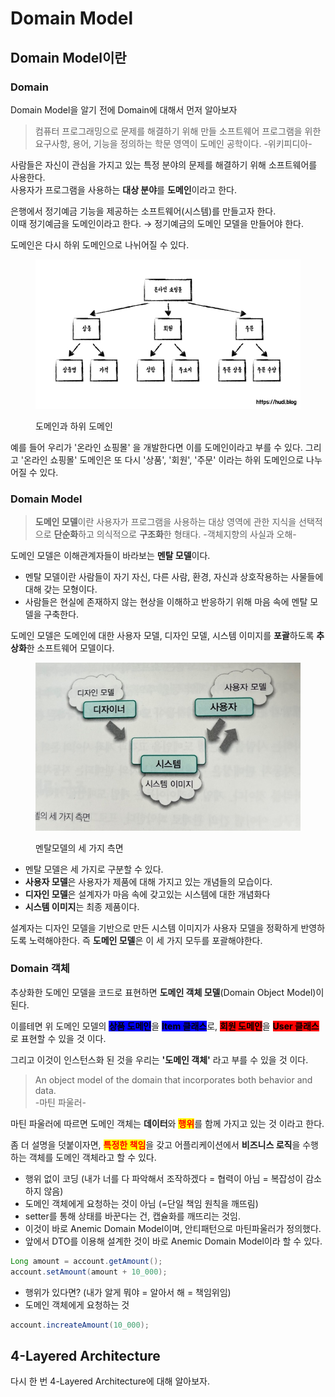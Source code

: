 # Domain Model

## Domain Model이란

### Domain

Domain Model을 알기 전에 Domain에 대해서 먼저 알아보자

> 컴퓨터 프로그래밍으로 문제를 해결하기 위해 만들 소프트웨어 프로그램을 위한 요구사항, 용어, 기능을 정의하는 학문 영역이 도메인 공학이다.   -위키피디아-

사람들은 자신이 관심을 가지고 있는 특정 분야의 문제를 해결하기 위해 소프트웨어를 사용한다.\
사용자가 프로그램을 사용하는 **대상 분야**를 **도메인**이라고 한다.

은행에서 정기예금 기능을 제공하는 소프트웨어(시스템)를 만들고자 한다. \
이때 정기예금을 도메인이라고 한다. → 정기예금의 도메인 모델을 만들어야 한다.

도메인은 다시 하위 도메인으로 나뉘어질 수 있다.

<figure><img src="../../.gitbook/assets/domain.jpg" alt=""><figcaption><p>도메인과 하위 도메인</p></figcaption></figure>

예를 들어 우리가 '온라인 쇼핑몰' 을 개발한다면 이를 도메인이라고 부를 수 있다. 그리고 '온라인 쇼핑몰' 도메인은 또 다시 '상품', '회원', '주문' 이라는 하위 도메인으로 나누어질 수 있다.



### Domain Model

> **도메인 모델**이란 사용자가 프로그램을 사용하는 대상 영역에 관한 지식을 선택적으로 **단순화**하고 의식적으로 **구조화**한 형태다.    -객체지향의 사실과 오해-

도메인 모델은 이해관계자들이 바라보는 **멘탈 모델**이다.

* 멘탈 모델이란 사람들이 자기 자신, 다른 사람, 환경, 자신과 상호작용하는 사물들에 대해 갖는 모형이다.
* 사람들은 현실에 존재하지 않는 현상을 이해하고 반응하기 위해 마음 속에 멘탈 모델을 구축한다.

도메인 모델은 도메인에 대한 사용자 모델, 디자인 모델, 시스템 이미지를 **포괄**하도록 **추상화**한 소프트웨어 모델이다.

<figure><img src="../../.gitbook/assets/구조1.jpg" alt=""><figcaption><p>멘탈모델의 세 가지 측면</p></figcaption></figure>

* 멘탈 모델은 세 가지로 구분할 수 있다.
* **사용자 모델**은 사용자가 제품에 대해 가지고 있는 개념들의 모습이다.
* **디자인 모델**은 설계자가 마음 속에 갖고있는 시스템에 대한 개념화다
* **시스템 이미지**는 최종 제품이다.

설계자는 디자인 모델을 기반으로 만든 시스템 이미지가 사용자 모델을 정확하게 반영하도록 노력해야한다. 즉 **도메인 모델**은 이 세 가지 모두를 포괄해야한다.

### Domain 객체

추상화한 도메인 모델을 코드로 표현하면 **도메인 객체 모델**(Domain Object Model)이 된다.

이를테면 위 도메인 모델의 <mark style="background-color:blue;">**상품 도메인**</mark>을  <mark style="background-color:blue;">**Item 클래스**</mark>로, <mark style="background-color:red;">**회원 도메인**</mark>을 <mark style="background-color:red;">**User 클래스**</mark>로 표현할 수 있을 것 이다.&#x20;

그리고 이것이 인스턴스화 된 것을 우리는 **'도메인 객체'** 라고 부를 수 있을 것 이다.

> An object model of the domain that incorporates both behavior and data.\
> \-마틴 파울러-

마틴 파울러에 따르면 도메인 객체는 **데이터**와 <mark style="color:red;">**행위**</mark>를 함께 가지고 있는 것 이라고 한다.&#x20;

좀 더 설명을 덧붙이자면, <mark style="color:red;">**특정한 책임**</mark>을 갖고 어플리케이션에서 **비즈니스 로직**을 수행하는 객체를 도메인 객체라고 할 수 있다.

* 행위 없이 코딩 (내가 너를 다 파악해서 조작하겠다 = 협력이 아님 = 복잡성이 감소하지 않음)
* 도메인 객체에게 요청하는 것이 아님 (=단일 책임 원칙을 깨뜨림)
* setter를 통해 상태를 바꾼다는 건, 캡슐화를 깨뜨리는 것임.
* 이것이 바로 Anemic Domain Model이며, 안티패턴으로 마틴파울러가 정의했다.
* 앞에서 DTO를 이용해 설계한 것이 바로 Anemic Domain Model이라 할 수 있다.

```java
Long amount = account.getAmount();
account.setAmount(amount + 10_000);
```

* 행위가 있다면? (내가 알게 뭐야 = 알아서 해 = 책임위임)
* 도메인 객체에게 요청하는 것&#x20;

```java
account.increateAmount(10_000);
```

## 4-Layered Architecture

다시 한 번 4-Layered Architecture에 대해 알아보자.



